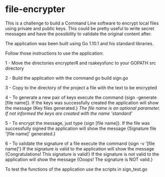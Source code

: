 # file-encrypter
This is a challenge to build a Command Line software to encrypt local files using private and public keys.
This could be pretty useful to write secret messages and have the possibility to validate the original content after.

The application was been built using Go 1.10.1 and his standard libraries.

Follow those instructions to use the application:

1 - Move the directories encrypterR and rsakeysfunc to your GOPATH src directory

2 - Build the application with the command go build sign.go

3 - Copy to the directory of the project a file with the text to be encrypted

4 - To generate a new pair of keys execute the command {sign -generate [file name]}.
If the keys was successfully created the application will show the message {Key files generated.}
    *The file name is an optional parameter. If not informed the keys are created
    with the name 'standard'*

5 - To encrypt the message, just type {sign [file name]}.
If the file was successfully signed the application will show the message {Signature file '[file name]' generated.}

6 - To validate the signature of a file execute the command {sign -v '[file name]'}
If the signature is valid to the application will show the message {Congratulations! This signature is valid!}
If the signature is not valid to the application will show the message {Ooops! The signature is NOT valid.}

To test the functions of the application use the scripts in sign_test.go
